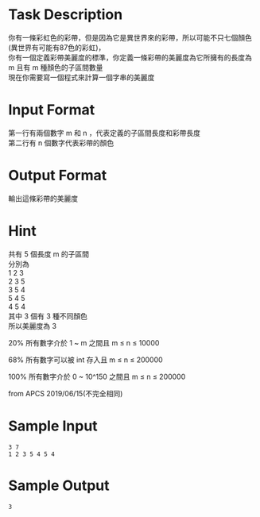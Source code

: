 # Task Description
你有一條彩虹色的彩帶，但是因為它是異世界來的彩帶，所以可能不只七個顏色(異世界有可能有87色的彩虹)，  
你有一個定義彩帶美麗度的標準，你定義一條彩帶的美麗度為它所擁有的長度為 m 且有 m 種顏色的子區間數量  
現在你需要寫一個程式來計算一個字串的美麗度
# Input Format
第一行有兩個數字 m 和 n ，代表定義的子區間長度和彩帶長度  
第二行有 n 個數字代表彩帶的顏色
# Output Format
輸出這條彩帶的美麗度
# Hint
共有 5 個長度 m 的子區間  
分別為  
1 2 3  
2 3 5  
3 5 4  
5 4 5  
4 5 4  
其中 3 個有 3 種不同顏色  
所以美麗度為 3

20% 所有數字介於 1 \~ m 之間且 m ≤ n ≤ 10000

68% 所有數字可以被 int 存入且 m ≤ n ≤ 200000 

100% 所有數字介於 0 \~ 10^150 之間且 m ≤ n ≤ 200000

from APCS 2019/06/15(不完全相同)
# Sample Input
```
3 7
1 2 3 5 4 5 4

```
# Sample Output
```
3

```

